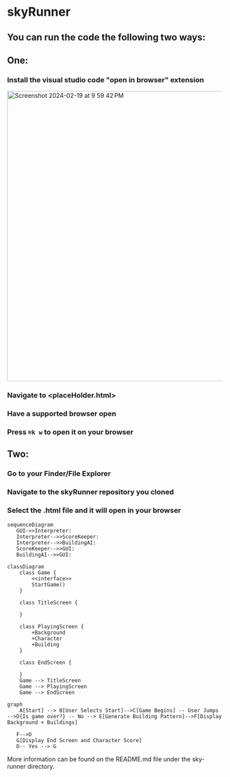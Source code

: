 # skyRunner

## You can run the code the following two ways:

## One:

### Install the visual studio code "open in browser" extension 
<img width="678" alt="Screenshot 2024-02-19 at 9 59 42 PM" src="https://github.com/cbiddle3/skyRunner/assets/123024485/cf35a4fe-eb0b-4878-8960-52cc457ae000">

### Navigate to <placeHolder.html>

### Have a supported browser open

### Press `⌘k w` to open it on your browser

## Two:

### Go to your Finder/File Explorer

### Navigate to the skyRunner repository you cloned

### Select the <placeHolder>.html file and it will open in your browser

```mermaid
sequenceDiagram
   GUI->>Interpreter: 
   Interpreter-->>ScoreKeeper: 
   Interpreter-->>BuildingAI: 
   ScoreKeeper-->>GUI: 
   BuildingAI-->>GUI: 
```

```mermaid
classDiagram
    class Game {
        <<interface>>
        StartGame()
    }
    
    class TitleScreen {
        
    }
    
    class PlayingScreen {
        +Background
        +Character
        +Building
    }

    class EndScreen {
        
    }
    Game --> TitleScreen
    Game --> PlayingScreen 
    Game --> EndScreen
```

```mermaid
graph 
    A[Start] --> B[User Selects Start]-->C[Game Begins] -- User Jumps -->D{Is game over?} -- No --> E[Generate Building Pattern]-->F[Display Background + Buildings]
    
   F-->D
   G[Display End Screen and Character Score]
   D-- Yes --> G
```

More information can be found on the README.md file under the sky-runner directory.
